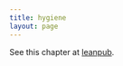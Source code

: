 ```yaml
---
title: hygiene
layout: page
---
```


See this chapter at [leanpub](https://leanpub.com/darkroomretreat/read#hygiene).
